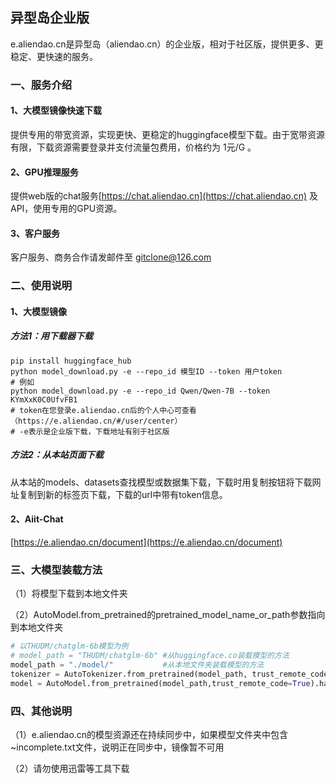## 异型岛企业版

e.aliendao.cn是异型岛（aliendao.cn）的企业版，相对于社区版，提供更多、更稳定、更快速的服务。

### 一、服务介绍

#### 1、大模型镜像快速下载

提供专用的带宽资源，实现更快、更稳定的huggingface模型下载。由于宽带资源有限，下载资源需要登录并支付流量包费用，价格约为 1元/G 。

#### 2、GPU推理服务

提供web版的chat服务[https://chat.aliendao.cn](https://chat.aliendao.cn) 及API，使用专用的GPU资源。

#### 3、客户服务

客户服务、商务合作请发邮件至 gitclone@126.com

### 二、使用说明

#### 1、大模型镜像

##### 方法1：用下载器下载

```shell
pip install huggingface_hub
python model_download.py -e --repo_id 模型ID --token 用户token
# 例如
python model_download.py -e --repo_id Qwen/Qwen-7B --token KYmXxK0C0UfvFB1
# token在您登录e.aliendao.cn后的个人中心可查看（https://e.aliendao.cn/#/user/center）
# -e表示是企业版下载，下载地址有别于社区版
```

##### 方法2：从本站页面下载

从本站的models、datasets查找模型或数据集下载，下载时用复制按钮将下载网址复制到新的标签页下载，下载的url中带有token信息。

#### 2、Aiit-Chat

[https://e.aliendao.cn/document](https://e.aliendao.cn/document)

### 三、大模型装载方法

（1）将模型下载到本地文件夹

（2）AutoModel.from_pretrained的pretrained_model_name_or_path参数指向到本地文件夹

```python
# 以THUDM/chatglm-6b模型为例
# model_path = "THUDM/chatglm-6b" #从huggingface.co装载模型的方法
model_path = "./model/"           #从本地文件夹装载模型的方法
tokenizer = AutoTokenizer.from_pretrained(model_path, trust_remote_code=True)
model = AutoModel.from_pretrained(model_path,trust_remote_code=True).half().cuda()
```

### 四、其他说明

（1）e.aliendao.cn的模型资源还在持续同步中，如果模型文件夹中包含~incomplete.txt文件，说明正在同步中，镜像暂不可用

（2）请勿使用迅雷等工具下载
